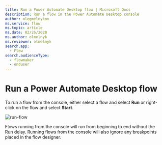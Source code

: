 ```yaml
---
title: Run a Power Automate Desktop flow | Microsoft Docs
description: Run a flow in the Power Automate Desktop console
author: olegmelnykov
ms.service: flow
ms.topic: article
ms.date: 02/26/2020
ms.author: olmelnyk
ms.reviewer: olmelnyk
search.app: 
  - Flow
search.audienceType: 
  - flowmaker
  - enduser
---
```


# Run a Power Automate Desktop flow

To run a flow from the console, either select a flow and select **Run** or right-click on the flow and select **Start**.

![run-flow](\media\run-pad-flow\run-flow.png)

Flows running from the console will run from beginning to end without the Run delay. Running flows from the console will also ignore any breakpoints placed in the flow designer.

